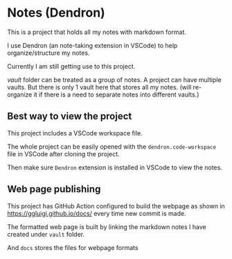 # Notes (Dendron)
This is a project that holds all my notes with markdown format.

I use Dendron (an note-taking extension in VSCode) to help organize/structure my notes.

Currently I am still getting use to this project.

*vault* folder can be treated as a group of notes.
A project can have multiple vaults. But there is only 1 vault here that stores all my notes. (will re-organize it if there is a need to separate notes into different vaults.)

## Best way to view the project
This project includes a VSCode workspace file.

The whole project can be easily opened with the `dendron.code-workspace` file in VSCode after cloning the project.

Then make sure `Dendron` extension is installed in VSCode to view the notes.

## Web page publishing
This project has GitHub Action configured to build the webpage as shown in https://ggluigi.github.io/docs/ every time new commit is made.

The formatted web page is built by linking the markdown notes I have created under `vault` folder.

And `docs` stores the files for webpage formats